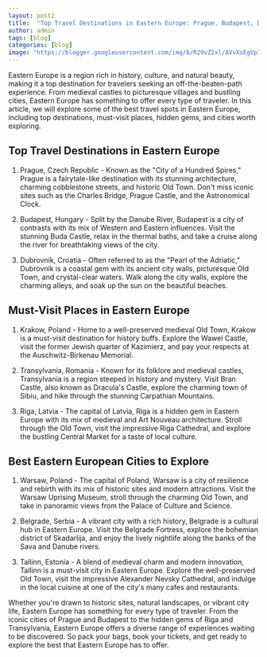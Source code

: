 ```yaml
---
layout: post2
title:  "Top Travel Destinations in Eastern Europe: Prague, Budapest, Dubrovnik, and More"
author: admin
tags: [blog]
categories: [blog]
image: "https://blogger.googleusercontent.com/img/b/R29vZ2xl/AVvXsEgVp7lAz7KR6Er148crYHhyKLz9eQpdmI3AyVFJZDX1hLeTlz509PYH3K98rCiezbyLEgk5IiYGVeGSSgxn37-SIaX_BKXt03XhnSZnNLsbIuLdDrb8dREdMYyoUWpispJUuRsRa1qgMC1HZBmZ2Od2aqiQ5F2gJMpIBJsMmWyw1CrmpCt8rKnlDyYTb3E/s1600/20240423_101943.jpg"
---
```





<p>Eastern Europe is a region rich in history, culture, and natural beauty, making it a top destination for travelers seeking an off-the-beaten-path experience. From medieval castles to picturesque villages and bustling cities, Eastern Europe has something to offer every type of traveler. In this article, we will explore some of the best travel spots in Eastern Europe, including top destinations, must-visit places, hidden gems, and cities worth exploring.</p>
<h2>Top Travel Destinations in Eastern Europe</h2>
<ol>
<li>
<p>Prague, Czech Republic - Known as the &quot;City of a Hundred Spires,&quot; Prague is a fairytale-like destination with its stunning architecture, charming cobblestone streets, and historic Old Town. Don't miss iconic sites such as the Charles Bridge, Prague Castle, and the Astronomical Clock.</p>
</li>
<li>
<p>Budapest, Hungary - Split by the Danube River, Budapest is a city of contrasts with its mix of Western and Eastern influences. Visit the stunning Buda Castle, relax in the thermal baths, and take a cruise along the river for breathtaking views of the city.</p>
</li>
<li>
<p>Dubrovnik, Croatia - Often referred to as the &quot;Pearl of the Adriatic,&quot; Dubrovnik is a coastal gem with its ancient city walls, picturesque Old Town, and crystal-clear waters. Walk along the city walls, explore the charming alleys, and soak up the sun on the beautiful beaches.</p>
</li>
</ol>
<h2>Must-Visit Places in Eastern Europe</h2>
<ol>
<li>
<p>Krakow, Poland - Home to a well-preserved medieval Old Town, Krakow is a must-visit destination for history buffs. Explore the Wawel Castle, visit the former Jewish quarter of Kazimierz, and pay your respects at the Auschwitz-Birkenau Memorial.</p>
</li>
<li>
<p>Transylvania, Romania - Known for its folklore and medieval castles, Transylvania is a region steeped in history and mystery. Visit Bran Castle, also known as Dracula's Castle, explore the charming town of Sibiu, and hike through the stunning Carpathian Mountains.</p>
</li>
<li>
<p>Riga, Latvia - The capital of Latvia, Riga is a hidden gem in Eastern Europe with its mix of medieval and Art Nouveau architecture. Stroll through the Old Town, visit the impressive Riga Cathedral, and explore the bustling Central Market for a taste of local culture.</p>
</li>
</ol>
<h2>Best Eastern European Cities to Explore</h2>
<ol>
<li>
<p>Warsaw, Poland - The capital of Poland, Warsaw is a city of resilience and rebirth with its mix of historic sites and modern attractions. Visit the Warsaw Uprising Museum, stroll through the charming Old Town, and take in panoramic views from the Palace of Culture and Science.</p>
</li>
<li>
<p>Belgrade, Serbia - A vibrant city with a rich history, Belgrade is a cultural hub in Eastern Europe. Visit the Belgrade Fortress, explore the bohemian district of Skadarlija, and enjoy the lively nightlife along the banks of the Sava and Danube rivers.</p>
</li>
<li>
<p>Tallinn, Estonia - A blend of medieval charm and modern innovation, Tallinn is a must-visit city in Eastern Europe. Explore the well-preserved Old Town, visit the impressive Alexander Nevsky Cathedral, and indulge in the local cuisine at one of the city's many cafes and restaurants.</p>
</li>
</ol>
<p>Whether you're drawn to historic sites, natural landscapes, or vibrant city life, Eastern Europe has something for every type of traveler. From the iconic cities of Prague and Budapest to the hidden gems of Riga and Transylvania, Eastern Europe offers a diverse range of experiences waiting to be discovered. So pack your bags, book your tickets, and get ready to explore the best that Eastern Europe has to offer.</p>


